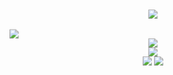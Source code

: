 
<h1 align="center">
  <a href="https://wwww.xwysyy.life/">
    <img src="https://readme-typing-svg.herokuapp.com/?lines=console.log(%22Hello%2C%20World!%22);欢迎来到xwysyy主页!&center=true&size=27">
  </a>
</h1>
<img src="https://skillicons.dev/icons?i=c,cpp,py,vue,html,css,js,docker,go,latex,mysql,nginx,tailwind,github,md&perline=5">

<div align="center">
    <img  src="https://github-readme-stats-git-masterrstaa-rickstaa.vercel.app/api/top-langs/?username=xwysyy&hide_title=true&hide_border=true&layout=compact&langs_count=6&text_color=000&icon_color=fff&bg_color=0,52fa5a,4dfcff,c64dff&theme=graywhite" />
</div>

<div align="center">
    <img  src="https://codeforces-readme-api.xwysyy.cn/api/card?username=kmsgk" /><br>
    <img  src="https://codeforces-readme-api.xwysyy.cn/api/badge?username=kmsgk" />
    <img  src="https://codeforces-readme-api.xwysyy.cn/api/badge?username=xwysyy" />
</div>
